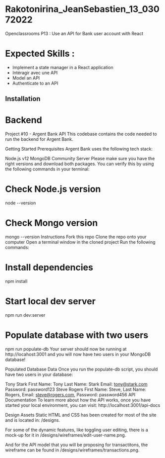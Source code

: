# Rakotonirina_JeanSebastien_13_03072022
Openclassrooms P13 : Use an API for Bank user account with React

# Expected Skills :
- Implement a state manager in a React application
- Intéragir avec une API
- Model an API
- Authenticate to an API

## Installation
# Backend
Project #10 - Argent Bank API
This codebase contains the code needed to run the backend for Argent Bank.

Getting Started
Prerequisites
Argent Bank uses the following tech stack:

Node.js v12
MongoDB Community Server
Please make sure you have the right versions and download both packages. You can verify this by using the following commands in your terminal:

# Check Node.js version
node --version

# Check Mongo version
mongo --version
Instructions
Fork this repo
Clone the repo onto your computer
Open a terminal window in the cloned project
Run the following commands:
# Install dependencies
npm install

# Start local dev server
npm run dev:server

# Populate database with two users
npm run populate-db
Your server should now be running at http://locahost:3001 and you will now have two users in your MongoDB database!

Populated Database Data
Once you run the populate-db script, you should have two users in your database:

Tony Stark
First Name: Tony
Last Name: Stark
Email: tony@stark.com
Password: password123
Steve Rogers
First Name: Steve,
Last Name: Rogers,
Email: steve@rogers.com,
Password: password456
API Documentation
To learn more about how the API works, once you have started your local environment, you can visit: http://localhost:3001/api-docs

Design Assets
Static HTML and CSS has been created for most of the site and is located in: /designs.

For some of the dynamic features, like toggling user editing, there is a mock-up for it in /designs/wireframes/edit-user-name.png.

And for the API model that you will be proposing for transactitons, the wireframe can be found in /designs/wireframes/transactions.png.
